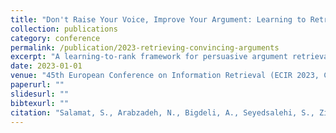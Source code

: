 ```yaml
---
title: "Don't Raise Your Voice, Improve Your Argument: Learning to Retrieve Convincing Arguments"
collection: publications
category: conference
permalink: /publication/2023-retrieving-convincing-arguments
excerpt: "A learning-to-rank framework for persuasive argument retrieval from debate corpora."
date: 2023-01-01
venue: "45th European Conference on Information Retrieval (ECIR 2023, Core Rank: A)"
paperurl: ""
slidesurl: ""
bibtexurl: ""
citation: "Salamat, S., Arabzadeh, N., Bigdeli, A., Seyedsalehi, S., Zihayat, M., & Bagheri, E. (2023). Don't Raise Your Voice, Improve Your Argument: Learning to Retrieve Convincing Arguments. <i>ECIR 2023</i>."
---
```

